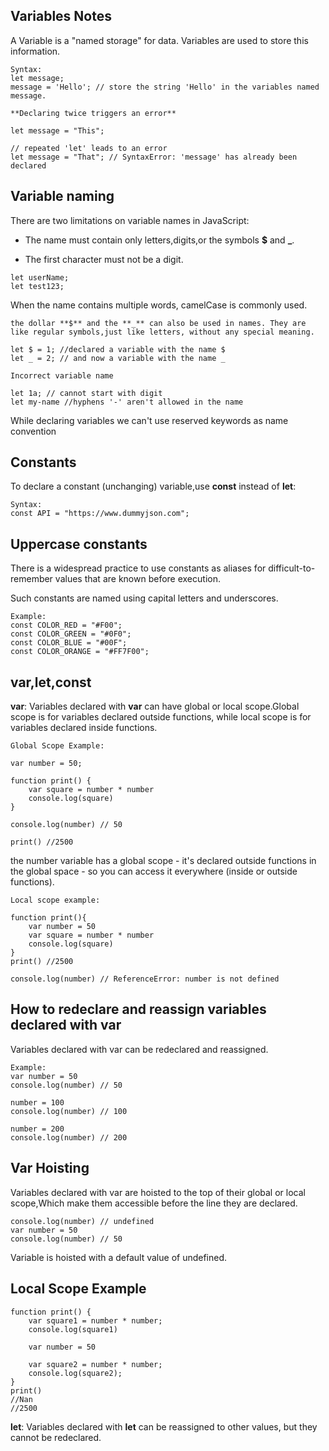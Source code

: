 ## Variables Notes

A Variable is a "named storage" for data. Variables are used to store this information.

```
Syntax:
let message;
message = 'Hello'; // store the string 'Hello' in the variables named message.

**Declaring twice triggers an error**

let message = "This";

// repeated 'let' leads to an error
let message = "That"; // SyntaxError: 'message' has already been declared

```

## Variable naming

There are two limitations on variable names in JavaScript:

- The name must contain only letters,digits,or the symbols **$** and **\_**.

- The first character must not be a digit.

```
let userName;
let test123;
```

When the name contains multiple words, camelCase is commonly used.

```
the dollar **$** and the **_** can also be used in names. They are like regular symbols,just like letters, without any special meaning.

let $ = 1; //declared a variable with the name $
let _ = 2; // and now a variable with the name _

Incorrect variable name

let 1a; // cannot start with digit
let my-name //hyphens '-' aren't allowed in the name
```

While declaring variables we can't use reserved keywords as name convention

## Constants

To declare a constant (unchanging) variable,use **const** instead of **let**:

```
Syntax:
const API = "https://www.dummyjson.com";
```

## Uppercase constants

There is a widespread practice to use constants as aliases for difficult-to-remember values that are known before execution.

Such constants are named using capital letters and underscores.

```
Example:
const COLOR_RED = "#F00";
const COLOR_GREEN = "#0F0";
const COLOR_BLUE = "#00F";
const COLOR_ORANGE = "#FF7F00";
```

## var,let,const

**var**: Variables declared with **var** can have global or local scope.Global scope is for variables declared outside functions, while local scope is for variables declared inside functions.

```
Global Scope Example:

var number = 50;

function print() {
    var square = number * number
    console.log(square)
}

console.log(number) // 50

print() //2500

```

the number variable has a global scope - it's declared outside functions
in the global space - so you can access it everywhere (inside or outside functions).

```
Local scope example:

function print(){
    var number = 50
    var square = number * number
    console.log(square)
}
print() //2500

console.log(number) // ReferenceError: number is not defined

```

## How to redeclare and reassign variables declared with var

Variables declared with var can be redeclared and reassigned.

```
Example:
var number = 50
console.log(number) // 50

number = 100
console.log(number) // 100

number = 200
console.log(number) // 200
```

## Var Hoisting

Variables declared with var are hoisted to the top of their global or local scope,Which make them accessible before the line they are declared.

```
console.log(number) // undefined
var number = 50
console.log(number) // 50
```

Variable is hoisted with a default value of undefined.

## Local Scope Example

```
function print() {
    var square1 = number * number;
    console.log(square1)

    var number = 50

    var square2 = number * number;
    console.log(square2);
}
print()
//Nan
//2500
```

**let**: Variables declared with **let** can be reassigned to other values, but they cannot be redeclared.
